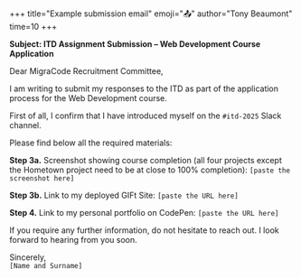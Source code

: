 +++
title="Example submission email"
emoji="📤"
author="Tony Beaumont"
time=10
+++



**Subject: ITD Assignment Submission – Web Development Course Application**

Dear MigraCode Recruitment Committee,

I am writing to submit my responses to the ITD  as part of the application process for the Web Development course.

First of all, I confirm that I have introduced myself on the `#itd-2025` Slack channel.

Please find below all the required materials:


  **Step 3a.** Screenshot showing course completion (all four projects except the Hometown project need to be at close to 100% completion): `[paste the screenshot here]`

  **Step 3b.** Link to my deployed GIFt Site:  `[paste the URL here]`

  **Step 4.** Link to my personal portfolio on CodePen: `[paste the URL here]`



If you require any further information, do not hesitate to reach out. I look forward to hearing from you soon.

Sincerely,  
`[Name and Surname]`

